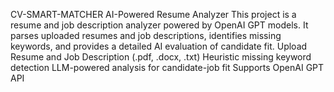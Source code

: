 CV-SMART-MATCHER
AI-Powered Resume Analyzer
This project is a resume and job description analyzer powered by OpenAI GPT models. It parses uploaded resumes and job descriptions, identifies missing keywords, and provides a detailed AI evaluation of candidate fit.
Upload Resume and Job Description (.pdf, .docx, .txt)
Heuristic missing keyword detection
LLM-powered analysis for candidate-job fit
Supports OpenAI GPT API


